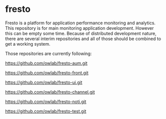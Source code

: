 fresto
======

Fresto is a platform for application performance monitoring and analytics.
This repository is for main monitoring application development. However this can be empty some time. Because of distributed development nature, 
there are several interim repositories and all of those should be combined to get a working system.

Those repositories are currently following:


https://github.com/owlab/fresto-aum.git


https://github.com/owlab/fresto-front.git


https://github.com/owlab/fresto-ui.git


https://github.com/owlab/fresto-channel.git


https://github.com/owlab/fresto-noti.git


https://github.com/owlab/fresto-test.git
